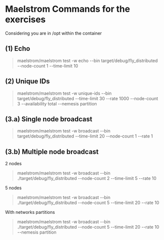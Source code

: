 # Maelstrom Commands for the exercises

Considering you are in /opt within the container

## (1) Echo

> maelstrom/maelstrom test -w echo --bin target/debug/fly_distributed --node-count 1 --time-limit 10

## (2) Unique IDs

> maelstrom/maelstrom test -w unique-ids --bin target/debug/fly_distributed --time-limit 30 --rate 1000 --node-count 3 --availability total --nemesis partition

## (3.a) Single node broadcast

> maelstrom/maelstrom test -w broadcast --bin target/debug/fly_distributed --time-limit 20 --node-count 1 --rate 1

## (3.b) Multiple node broadcast

2 nodes

> maelstrom/maelstrom test -w broadcast --bin ./target/debug/fly_distributed --node-count 2 --time-limit 5 --rate 10
 
5 nodes

> maelstrom/maelstrom test -w broadcast --bin ./target/debug/fly_distributed --node-count 5 --time-limit 20 --rate 10

With networks partitions

> maelstrom/maelstrom test -w broadcast --bin ./target/debug/fly_distributed --node-count 5 --time-limit 20 --rate 10 --nemesis partition

